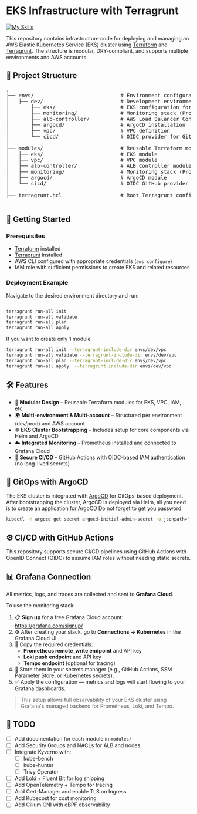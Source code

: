 # EKS Infrastructure with Terragrunt
[![My Skills](https://skillicons.dev/icons?i=aws,terraform,kubernetes,prometheus,grafana&perline=5)](https://skillicons.dev)

This repository contains infrastructure code for deploying and managing an AWS Elastic Kubernetes Service (EKS) cluster using [Terraform](https://www.terraform.io/) and [Terragrunt](https://terragrunt.gruntwork.io/). The structure is modular, DRY-compliant, and supports multiple environments and AWS accounts.

## 📁 Project Structure


<pre>
.
├── envs/                            # Environment configurations
│   ├── dev/                         # Development environment
│       ├── eks/                     # EKS configuration for dev
│       ├── monitoring/              # Monitoring stack (Prometheus, etc.)
│       ├── alb-controller/          # AWS Load Balancer Controller
│       ├── argocd/                  # ArgoCD installation
│       ├── vpc/                     # VPC definition
│       └── cicd/                    # OIDC provider for GitHub Actions
│
├── modules/                         # Reusable Terraform modules
│   ├── eks/                         # EKS module
│   ├── vpc/                         # VPC module
│   ├── alb-controller/              # ALB Controller module
│   ├── monitoring/                  # Monitoring stack (Prometheus, etc.)
│   ├── argocd/                      # ArgoCD module
│   └── cicd/                        # OIDC GitHub provider module
│
├── terragrunt.hcl                   # Root Terragrunt configuration

</pre>

## 🚀 Getting Started

### Prerequisites

- [Terraform](https://developer.hashicorp.com/terraform/downloads) installed
- [Terragrunt](https://terragrunt.gruntwork.io/docs/getting-started/install/) installed
- AWS CLI configured with appropriate credentials (`aws configure`)
- IAM role with sufficient permissions to create EKS and related resources


### Deployment Example

Navigate to the desired environment directory and run:

```bash

terragrunt run-all init
terragrunt run-all validate
terragrunt run-all plan
terragrunt run-all apply 

```

If you want to create only 1 module

```bash
terragrunt run-all init --terragrunt-include-dir envs/dev/vpc
terragrunt run-all validate --terragrunt-include-dir envs/dev/vpc
terragrunt run-all plan --terragrunt-include-dir envs/dev/vpc
terragrunt run-all apply  --terragrunt-include-dir envs/dev/vpc
```

## 🛠 Features

- 🔁 **Modular Design** – Reusable Terraform modules for EKS, VPC, IAM, etc.
- 🌍 **Multi-environment & Multi-account** – Structured per environment (dev/prod) and AWS account
- ☸️ **EKS Cluster Bootstrapping** – Includes setup for core components via Helm and ArgoCD
- ☁️ **Integrated Monitoring** – Prometheus installed and connected to Grafana Cloud
- 🔐 **Secure CI/CD** – GitHub Actions with OIDC-based IAM authentication (no long-lived secrets)


## 🔄 GitOps with ArgoCD

The EKS cluster is integrated with [ArgoCD](https://argo-cd.readthedocs.io/) for GitOps-based deployment. After bootstrapping the cluster, ArgoCD is deployed via Helm, all you need is to create an application for ArgoCD
Do not forget to get you password
```bash
kubectl -n argocd get secret argocd-initial-admin-secret -o jsonpath="{.data.password}" | base64 -
```

## ⚙️ CI/CD with GitHub Actions

This repository supports secure CI/CD pipelines using GitHub Actions with OpenID Connect (OIDC) to assume IAM roles without needing static secrets.


## 📊 Grafana Connection

All metrics, logs, and traces are collected and sent to **Grafana Cloud**.

To use the monitoring stack:

1. 📋 **Sign up** for a free Grafana Cloud account: https://grafana.com/signup/
2. ⚙️ After creating your stack, go to **Connections → Kubernetes** in the Grafana Cloud UI.
3. 🔑 Copy the required credentials:
   - **Prometheus remote_write endpoint** and API key
   - **Loki push endpoint** and API key
   - **Tempo endpoint** (optional for tracing)
4. 🔐 Store them in your secrets manager (e.g., GitHub Actions, SSM Parameter Store, or Kubernetes secrets).
5. ✅ Apply the configuration — metrics and logs will start flowing to your Grafana dashboards.

> This setup allows full observability of your EKS cluster using Grafana's managed backend for Prometheus, Loki, and Tempo.


## 📌 TODO

- [ ] Add documentation for each module in `modules/`
- [ ] Add Security Groups and NACLs for ALB and nodes
- [ ] Integrate Kyverno with:
  - [ ] kube-bench
  - [ ] kube-hunter
  - [ ] Trivy Operator
- [ ] Add Loki + Fluent Bit for log shipping
- [ ] Add OpenTelemetry + Tempo for tracing
- [ ] Add Cert-Manager and enable TLS on Ingress
- [ ] Add Kubecost for cost monitoring
- [ ] Add Cilium CNI with eBPF observability
